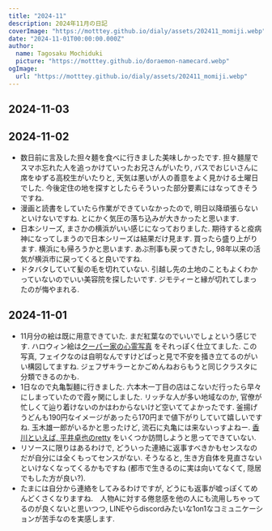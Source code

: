 ```yaml
---
title: "2024-11"
description: 2024年11月の日記
coverImage: "https://motttey.github.io/dialy/assets/202411_momiji.webp"
date: "2024-11-01T00:00:00.000Z"
author:
  name: Tagosaku Mochiduki
  picture: "https://motttey.github.io/doraemon-namecard.webp"
ogImage:
  url: "https://motttey.github.io/dialy/assets/202411_momiji.webp"
---
```


## 2024-11-03

## 2024-11-02
- 数日前に言及した担々麺を食べに行きました美味しかったです. 担々麺屋でスマホ忘れた人を追っかけていったお兄さんがいたり, バスでおじいさんに席をゆずる高校生がいたりと, 天気は悪いが人の善意をよく見かける土曜日でした. 今後定住の地を探すとしたらそういった部分要素にはなってきそうですね. 
- 漫画と読書をしていたら作業ができていなかったので, 明日以降頑張らないといけないですね. とにかく気圧の落ち込みが大きかったと思います. 
- 日本シリーズ, まさかの横浜がいい感じになっておりました. 期待すると疫病神になってしまうので日本シリーズは結果だけ見ます. 買ったら盛り上がります. 横浜にも帰ろうかと思います. あぶ刑事も戻ってきたし, 98年以来の活気が横浜市に戻ってくると良いですね.  
- ドタバタしていて髪の毛を切れていない. 引越し先の土地のこともよくわかっていないのでいい美容院を探したいです. ジモティーと縁が切れてしまったのが悔やまれる. 

## 2024-11-01
- 11月分の絵は既に用意できていた. まだ紅葉なのでいいでしょという感じです. ハロウィン絵は[クーパー家の心霊写真](https://x.com/mt_tg/status/1851597052154720651/photo/1) をそれっぽく仕立てました. この写真, フェイクなのは自明なんですけどぱっと見で不安を掻き立てるのがいい構図してますね. ジェフザキラーとかごめんねおらもうと同じクラスタに分類できるのかも. 
- 1日なので丸亀製麺に行きました. 六本木一丁目の店はこないだ行ったら早々にしまっていたので霞ヶ関にしました. リッチな人が多い地域なのか, 官僚が忙しくて辿り着けないのかはわからないけど空いててよかったです. 釜揚げうどんも190円なイメージがあったら170円まで値下がりしていて嬉しいですね. 玉木雄一郎がいるかと思ったけど, 流石に丸亀には来ないっすよねー. [香川といえば, 平井卓也のretty](https://user.retty.me/1129710/) をいくつか訪問しようと思ってできていない. 
- リソースに限りはあるわけで, どういった連絡に返事すべきかもセンスなのだが自分には全くもってセンスがない. そうなると, 生き方自体を見直さないといけなくなってくるかもですね (都市で生きるのに実は向いてなくて, 隠居でもした方が良い?).
- たまには自分から連絡をしてみるわけですが, どうにも返事が嘘っぽくてめんどくさくなりますね.　人物Aに対する倦怠感を他の人にも流用しちゃってるのが良くないと思いつつ, LINEやらdiscordみたいな1on1なコミュニケーションが苦手なのを実感します.  
